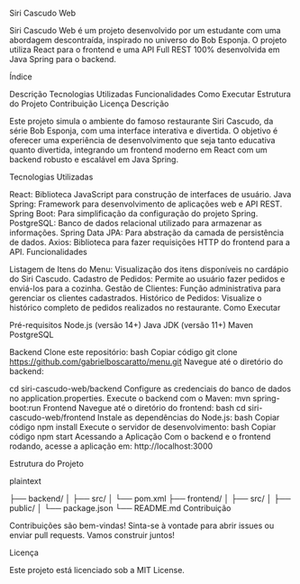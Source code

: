 Siri Cascudo Web

Siri Cascudo Web é um projeto desenvolvido por um estudante com uma abordagem descontraída, inspirado no universo do Bob Esponja. O projeto utiliza React para o frontend e uma API Full REST 100% desenvolvida em Java Spring para o backend.

Índice

Descrição
Tecnologias Utilizadas
Funcionalidades
Como Executar
Estrutura do Projeto
Contribuição
Licença
Descrição

Este projeto simula o ambiente do famoso restaurante Siri Cascudo, da série Bob Esponja, com uma interface interativa e divertida. O objetivo é oferecer uma experiência de desenvolvimento que seja tanto educativa quanto divertida, integrando um frontend moderno em React com um backend robusto e escalável em Java Spring.

Tecnologias Utilizadas

React: Biblioteca JavaScript para construção de interfaces de usuário.
Java Spring: Framework para desenvolvimento de aplicações web e API REST.
Spring Boot: Para simplificação da configuração do projeto Spring.
PostgreSQL: Banco de dados relacional utilizado para armazenar as informações.
Spring Data JPA: Para abstração da camada de persistência de dados.
Axios: Biblioteca para fazer requisições HTTP do frontend para a API.
Funcionalidades

Listagem de Itens do Menu: Visualização dos itens disponíveis no cardápio do Siri Cascudo.
Cadastro de Pedidos: Permite ao usuário fazer pedidos e enviá-los para a cozinha.
Gestão de Clientes: Função administrativa para gerenciar os clientes cadastrados.
Histórico de Pedidos: Visualize o histórico completo de pedidos realizados no restaurante.
Como Executar

Pré-requisitos
Node.js (versão 14+)
Java JDK (versão 11+)
Maven
PostgreSQL

Backend
Clone este repositório:
bash
Copiar código
git clone https://github.com/gabrielboscaratto/menu.git
Navegue até o diretório do backend:

cd siri-cascudo-web/backend
Configure as credenciais do banco de dados no application.properties.
Execute o backend com o Maven:
mvn spring-boot:run
Frontend
Navegue até o diretório do frontend:
bash
cd siri-cascudo-web/frontend
Instale as dependências do Node.js:
bash
Copiar código
npm install
Execute o servidor de desenvolvimento:
bash
Copiar código
npm start
Acessando a Aplicação
Com o backend e o frontend rodando, acesse a aplicação em: http://localhost:3000

Estrutura do Projeto

plaintext

├── backend/
│   ├── src/
│   └── pom.xml
├── frontend/
│   ├── src/
│   ├── public/
│   └── package.json
└── README.md
Contribuição

Contribuições são bem-vindas! Sinta-se à vontade para abrir issues ou enviar pull requests. Vamos construir juntos!

Licença

Este projeto está licenciado sob a MIT License.
